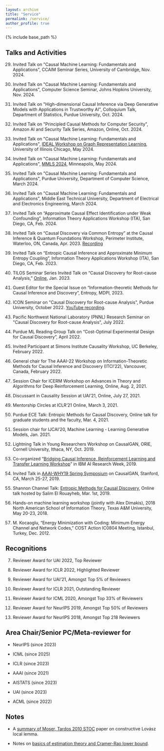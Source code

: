 ```yaml
---
layout: archive
title: "Service"
permalink: /service/
author_profile: true
---
```


{% include base_path %}

## Talks and Activities
29. Invited Talk on "Causal Machine Learning: Fundamentals and Applications", CCAIM Seminar Series, University of Cambridge, Nov. 2024.   

28. Invited Talk on "Causal Machine Learning: Fundamentals and Applications", Computer Science Seminar, Johns Hopkins University, Nov. 2024. 

27. Invited Talk on "High-dimensional Causal Inference via Deep Generative Models with Applications in Trustworthy AI", Colloquium Talk, Department of Statistics, Purdue University, Oct. 2024.

26. Invited Talk on "Principled Causal Methods for Computer Security", Amazon AI and Security Talk Series, Amazon, Online, Oct. 2024.

25. Invited Talk on "Causal Machine Learning: Fundamentals and Applications", [IDEAL Workshop on Graph Representation Learning](https://www.ideal-institute.org/2024/01/31/organizers-for-workshop-on-graph-representation-learning/), University of Illinois Chicago, May 2024.

24. Invited Talk on "Causal Machine Learning: Fundamentals and Applications", [MMLS 2024](https://midwest-ml.org/2024/), Minneapolis, May 2024.

23. Invited Talk on "Causal Machine Learning: Fundamentals and Applications", Purdue University, Department of Computer Science, March 2024.

22. Invited Talk on "Causal Machine Learning: Fundamentals and Applications", Middle East Technical University, Department of Electrical and Electronics Engineering, March 2024.

21. Invited Talk on “Approximate Causal Effect Identification under Weak Confounding”, Information Theory Applications Workshop (ITA), San Diego, CA, Feb. 2024.

20. Invited Talk on “Causal Discovery via Common Entropy” at the Causal Inference & Quantum Foundations Workshop, Perimeter Institute, Waterloo, ON, Canada, Apr. 2023. [Recording](https://pirsa.org/23040113)

19. Invited Talk on “Entropic Causal Inference and Approximate Minimum Entropy Coupling”, Information Theory Applications Workshop (ITA), San Diego, CA, Feb. 2023.

18. TILOS Seminar Series Invited Talk on “Causal Discovery for Root-cause Analysis,” [Online](https://www.youtube.com/watch?v=s1LMszpjew8), Jan. 2023.

17. Guest Editor for the Special Issue on “Information-theoretic Methods for Causal Inference and Discovery”, Entropy,
MDPI, 2023.

16. ICON Seminar on "Causal Discovery for Root-cause Analysis", Purdue University, October 2022. [YouTube recording](https://youtu.be/c15mQnVpork?t=682).

15. Pacific Northwest National Laboratory (PNNL) Research Seminar on "Causal Discovery for Root-cause Analysis", July 2022.

14. Purdue ML Reading Group Talk on “Cost-Optimal Experimental Design for Causal Discovery”, April 2022. 
 
13. Invited Participant at Simons Institute Causality Workshop, UC Berkeley, February 2022.

12. General chair for The AAAI-22 Workshop on Information-Theoretic Methods for Causal Inference and Discovery (ITCI’22), Vancouver, Canada, February 2022.

11. Session Chair for ICERM Workshop on Advances in Theory and Algorithms for Deep Reinforcement Learning, Online, Aug. 2, 2021.

10. Discussant in Causality Session at UAI’21, Online, July 27, 2021. 
 
9. Mentorship Circles at ICLR’21 Online, March 3, 2021.

8. Purdue ECE Talk: Entropic Methods for Causal Discovery, Online talk for graduate students and the faculty, Mar. 4, 2021.

7. Session chair for IJCAI’20, Machine Learning - Learning Generative Models, Jan. 2021.

6. Lightning Talk in Young Researchers Workshop on CausalGAN, ORIE, Cornell University, Ithaca, NY, Oct. 2019.

5. Co-organized “[Bridging Causal Inference, Reinforcement Learning and Transfer Learning Workshop](https://crt2019.github.io/)” in IBM AI Research Week, 2019. 

4. Invited Talk in [AAAI-WHY19 Spring Symposium](https://why19.causalai.net/) on CausalGAN, Stanford, CA, March 25-27, 2019.

3. Shannon Channel Talk: [Entropic Methods for Causal Discovery](https://www.youtube.com/watch?v=Czk3aczfZlk), Online talk hosted by Salim El Rouayheb, Mar. 1st, 2019. 

2. Hands-on machine learning workshop (jointly with Alex Dimakis), 2018 North American School of Information Theory, Texas A&M University, May 20-23, 2018.

1. M. Kocaoglu, “Energy Minimization with Coding: Minimum Energy Channel and Network Codes,” COST Action IC0804 Meeting, Istanbul, Turkey, Dec. 2012.

## Recognitions

7. Reviewer Award for UAI 2022, Top Reviewer

6. Reviewer Award for ICLR 2022, Highlighted Reviewer

5. Reviewer Award for UAI’21, Amongst Top 5% of Reviewers

4. Reviewer Award for ICLR 2021, Outstanding Reviewer

3. Reviewer Award for ICML 2020, Amongst Top 33% of Reviewers

2. Reviewer Award for NeurIPS 2019, Amongst Top 50% of Reviewers

1. Reviewer Award for NeurIPS 2018, Amongst Top 218 Reviewers

## Area Chair/Senior PC/Meta-reviewer for
* NeurIPS (since 2023) 

* ICML (since 2025) 

* ICLR (since 2023)

* AAAI (since 2021)

* AISTATS (since 2023)

* UAI (since 2023)

* ACML (since 2022)

## Notes
- A [summary of Moser, Tardos 2010 STOC](https://docs.google.com/a/utexas.edu/viewer?a=v&pid=sites&srcid=dXRleGFzLmVkdXxta29jYW9nbHV8Z3g6NzRiMDgzY2U3YmM5ZTIxOQ) paper on constructive Lovász local lemma.

- Notes on [basics of estimation theory and Cramer-Rao lower bound](https://docs.google.com/a/utexas.edu/viewer?a=v&pid=sites&srcid=dXRleGFzLmVkdXxta29jYW9nbHV8Z3g6MzZlMWNlNzQ1NGM1MDBjZA).
